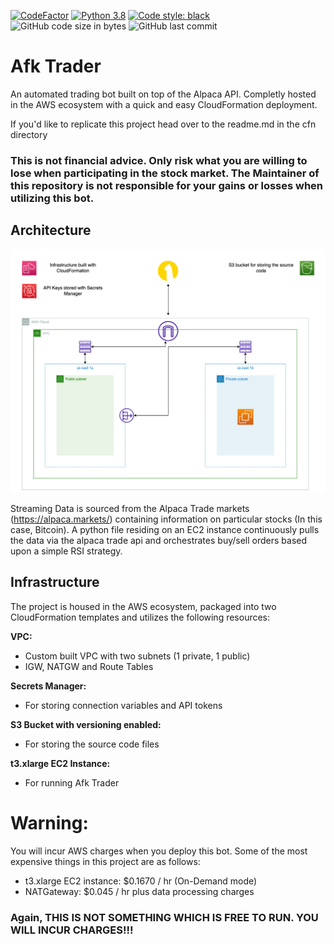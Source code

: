 [![CodeFactor](https://www.codefactor.io/repository/github/dylanzenner/afk_trader/badge)](https://www.codefactor.io/repository/github/dylanzenner/afk_trader)
[![Python 3.8](https://img.shields.io/badge/python-3.8-blue.svg)](https://www.python.org/downloads/release/python-360/)
[![Code style: black](https://img.shields.io/badge/code%20style-black-000000.svg)](https://github.com/psf/black)
![GitHub code size in bytes](https://img.shields.io/github/languages/code-size/dylanzenner/afk_trader)
![GitHub last commit](https://img.shields.io/github/last-commit/dylanzenner/afk_trader)



# Afk Trader
An automated trading bot built on top of the Alpaca API. Completly hosted in the AWS ecosystem with a quick and easy CloudFormation deployment.

 If you'd like to replicate this project head over to the readme.md in the cfn directory
 
 ### This is not financial advice. Only risk what you are willing to lose when participating in the stock market. The Maintainer of this repository is not responsible for your gains or losses when utilizing this bot.
 
 
 ## Architecture
![](architecture.png)

Streaming Data is sourced from the Alpaca Trade markets (https://alpaca.markets/) containing information on particular stocks (In this case, Bitcoin). A python file residing on an EC2 instance continuously pulls the data via the alpaca trade api and orchestrates buy/sell orders based upon a simple RSI strategy.



## Infrastructure
The project is housed in the AWS ecosystem, packaged into two CloudFormation templates and utilizes the following resources:

**VPC:**
-   Custom built VPC with two subnets (1 private, 1 public)
-   IGW, NATGW and Route Tables

**Secrets Manager:**
-   For storing connection variables and API tokens

**S3 Bucket with versioning enabled:**
-   For storing the source code files

**t3.xlarge EC2 Instance:**
-   For running Afk Trader


# Warning:

You will incur AWS charges when you deploy this bot. Some of the most expensive things in this project are as follows:
-   t3.xlarge EC2 instance: $0.1670 / hr (On-Demand mode)
-   NATGateway: $0.045 / hr plus data processing charges

### Again, THIS IS NOT SOMETHING WHICH IS FREE TO RUN. YOU WILL INCUR CHARGES!!!
